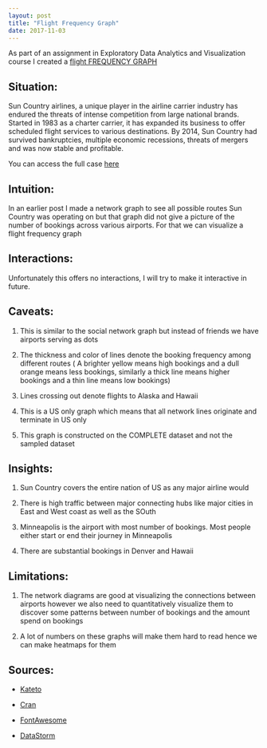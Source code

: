 ```yaml
---
layout: post
title: "Flight Frequency Graph"
date: 2017-11-03
---
```


As part of an assignment in Exploratory Data Analytics and Visualization course I created a [flight FREQUENCY GRAPH](https://shubhstiws.github.io/flight_frequency.svg)

## Situation:

Sun Country airlines, a unique player in the airline carrier industry has endured the threats of intense competition from large national brands. Started in 1983 as a charter carrier, it has expanded its business to offer scheduled flight services to various destinations. By 2014, Sun Country had survived bankruptcies, multiple economic recessions, threats of mergers and was now stable and profitable.

You can access the full case [here](https://carlsonschool.umn.edu/news/sun-country-airlines-engages-business-analytics-students-decode-data)

## Intuition:

In an earlier post I made a network graph to see all possible routes Sun Country was operating on but that graph did not give a picture of the number of bookings across various airports. For that we can visualize a flight frequency graph

## Interactions:

Unfortunately this offers no interactions, I will try to make it interactive in future.

## Caveats:

1. This is similar to the social network graph but instead of friends we have airports serving as dots

2. The thickness and color of lines denote the booking frequency among different routes ( A brighter yellow means high bookings and a dull orange means less bookings, similarly a thick line means higher bookings and a thin line means low bookings)

3. Lines crossing out denote flights to Alaska and Hawaii

4. This is a US only graph which means that all network lines originate and terminate in US only

5. This graph is constructed on the COMPLETE dataset and not the sampled dataset

## Insights:

1. Sun Country covers the entire nation of US as any major airline would

2. There is high traffic between major connecting hubs like major cities in East and West coast as well as the SOuth

3. Minneapolis is the airport with most number of bookings. Most people either start or end their journey in Minneapolis

4. There are substantial bookings in Denver and Hawaii

## Limitations:

1. The network diagrams are good at visualizing the connections between airports however we also need to quantitatively visualize them to discover some patterns between number of bookings and the amount spend on bookings

2. A lot of numbers on these graphs will make them hard to read hence we can make heatmaps for them

## Sources:

- [Kateto](http://kateto.net/network-visualization)

- [Cran](https://cran.r-project.org/web/packages/visNetwork/vignettes/Introduction-to-visNetwork.html)

- [FontAwesome](http://fontawesome.io/icon/plane/)

- [DataStorm](https://datastorm-open.github.io/visNetwork/layout.html)

